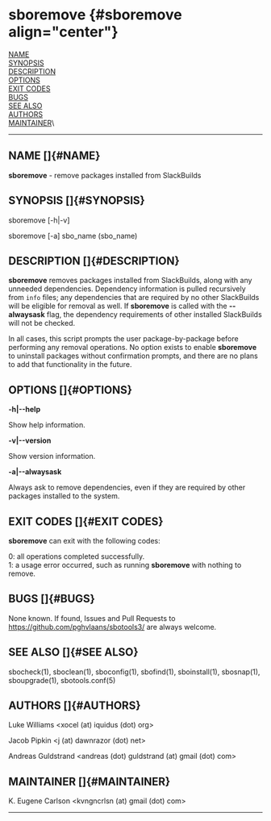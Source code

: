 # sboremove {#sboremove align="center"}

[NAME](#NAME)\
[SYNOPSIS](#SYNOPSIS)\
[DESCRIPTION](#DESCRIPTION)\
[OPTIONS](#OPTIONS)\
[EXIT CODES](#EXIT%20CODES)\
[BUGS](#BUGS)\
[SEE ALSO](#SEE%20ALSO)\
[AUTHORS](#AUTHORS)\
[MAINTAINER](#MAINTAINER)\

------------------------------------------------------------------------

## NAME []{#NAME}

**sboremove** - remove packages installed from SlackBuilds

## SYNOPSIS []{#SYNOPSIS}

sboremove \[-h\|-v\]

sboremove \[-a\] sbo_name (sbo_name)

## DESCRIPTION []{#DESCRIPTION}

**sboremove** removes packages installed from SlackBuilds, along with
any unneeded dependencies. Dependency information is pulled recursively
from `info` files; any dependencies that are required by no other
SlackBuilds will be eligible for removal as well. If **sboremove** is
called with the **\--alwaysask** flag, the dependency requirements of
other installed SlackBuilds will not be checked.

In all cases, this script prompts the user package-by-package before
performing any removal operations. No option exists to enable
**sboremove** to uninstall packages without confirmation prompts, and
there are no plans to add that functionality in the future.

## OPTIONS []{#OPTIONS}

**-h\|\--help**

Show help information.

**-v\|\--version**

Show version information.

**-a\|\--alwaysask**

Always ask to remove dependencies, even if they are required by other
packages installed to the system.

## EXIT CODES []{#EXIT CODES}

**sboremove** can exit with the following codes:

0: all operations completed successfully.\
1: a usage error occurred, such as running **sboremove** with nothing to
remove.

## BUGS []{#BUGS}

None known. If found, Issues and Pull Requests to
<https://github.com/pghvlaans/sbotools3/> are always welcome.

## SEE ALSO []{#SEE ALSO}

sbocheck(1), sboclean(1), sboconfig(1), sbofind(1), sboinstall(1),
sbosnap(1), sboupgrade(1), sbotools.conf(5)

## AUTHORS []{#AUTHORS}

Luke Williams \<xocel (at) iquidus (dot) org\>

Jacob Pipkin \<j (at) dawnrazor (dot) net\>

Andreas Guldstrand \<andreas (dot) guldstrand (at) gmail (dot) com\>

## MAINTAINER []{#MAINTAINER}

K. Eugene Carlson \<kvngncrlsn (at) gmail (dot) com\>

------------------------------------------------------------------------
